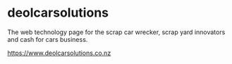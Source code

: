 # deolcarsolutions
The web technology page for the scrap car wrecker, scrap yard innovators and cash for cars business.

https://www.deolcarsolutions.co.nz
